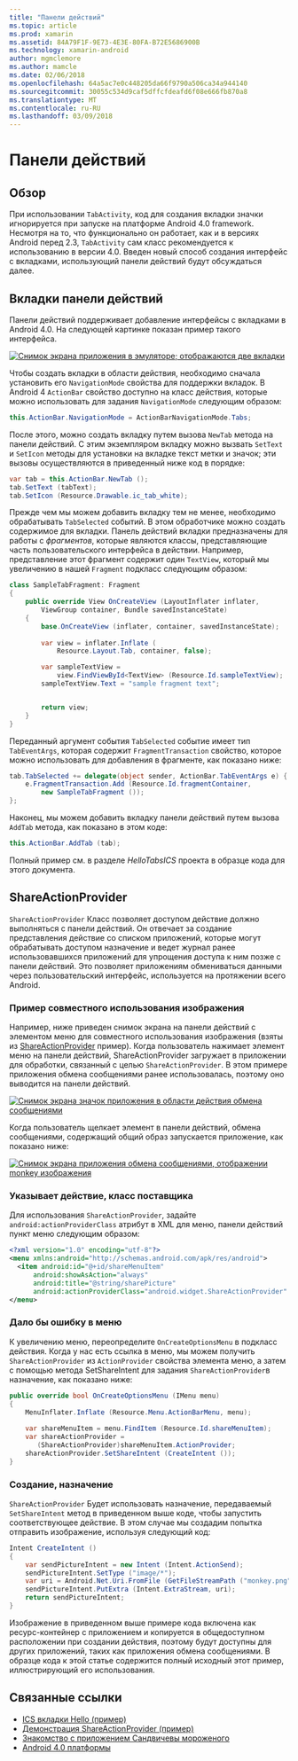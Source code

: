 ```yaml
---
title: "Панели действий"
ms.topic: article
ms.prod: xamarin
ms.assetid: 84A79F1F-9E73-4E3E-80FA-B72E5686900B
ms.technology: xamarin-android
author: mgmclemore
ms.author: mamcle
ms.date: 02/06/2018
ms.openlocfilehash: 64a5ac7e0c448205da66f9790a506ca34a944140
ms.sourcegitcommit: 30055c534d9caf5dffcfdeafd6f08e666fb870a8
ms.translationtype: MT
ms.contentlocale: ru-RU
ms.lasthandoff: 03/09/2018
---
```

# <a name="actionbar"></a>Панели действий


## <a name="overview"></a>Обзор

При использовании `TabActivity`, код для создания вкладки значки игнорируется при запуске на платформе Android 4.0 framework. Несмотря на то, что функционально он работает, как и в версиях Android перед 2.3, `TabActivity` сам класс рекомендуется к использованию в версии 4.0. Введен новый способ создания интерфейс с вкладками, использующий панели действий будут обсуждаться далее.


## <a name="action-bar-tabs"></a>Вкладки панели действий

Панели действий поддерживает добавление интерфейсы с вкладками в Android 4.0.
На следующей картинке показан пример такого интерфейса.

[![Снимок экрана приложения в эмуляторе; отображаются две вкладки](action-bar-images/25-actionbartabs.png)](action-bar-images/25-actionbartabs.png#lightbox)

Чтобы создать вкладки в области действия, необходимо сначала установить его `NavigationMode` свойства для поддержки вкладок. В Android 4 `ActionBar` свойство доступно на класс действия, которые можно использовать для задания `NavigationMode` следующим образом:

```csharp
this.ActionBar.NavigationMode = ActionBarNavigationMode.Tabs;
```

После этого, можно создать вкладку путем вызова `NewTab` метода на панели действий. С этим экземпляром вкладку можно вызвать `SetText` и `SetIcon` методы для установки на вкладке текст метки и значок; эти вызовы осуществляются в приведенный ниже код в порядке:

```csharp
var tab = this.ActionBar.NewTab ();
tab.SetText (tabText);
tab.SetIcon (Resource.Drawable.ic_tab_white);
```

Прежде чем мы можем добавить вкладку тем не менее, необходимо обрабатывать `TabSelected` событий. В этом обработчике можно создать содержимое для вкладки. Панель действий вкладки предназначены для работы с *фрагментов*, которые являются классы, представляющие часть пользовательского интерфейса в действии. Например, представление этот фрагмент содержит один `TextView`, который мы увеличению в нашей `Fragment` подкласс следующим образом:

```csharp
class SampleTabFragment: Fragment
{           
    public override View OnCreateView (LayoutInflater inflater,
        ViewGroup container, Bundle savedInstanceState)
    {
        base.OnCreateView (inflater, container, savedInstanceState);
       
        var view = inflater.Inflate (
            Resource.Layout.Tab, container, false);

        var sampleTextView =
            view.FindViewById<TextView> (Resource.Id.sampleTextView);            
        sampleTextView.Text = "sample fragment text";


        return view;
    }
}
```

Переданный аргумент события `TabSelected` событие имеет тип `TabEventArgs`, которая содержит `FragmentTransaction` свойство, которое можно использовать для добавления в фрагменте, как показано ниже:

```csharp
tab.TabSelected += delegate(object sender, ActionBar.TabEventArgs e) {             
    e.FragmentTransaction.Add (Resource.Id.fragmentContainer,
        new SampleTabFragment ());
};
```

Наконец, мы можем добавить вкладку панели действий путем вызова `AddTab` метода, как показано в этом коде:

```csharp
this.ActionBar.AddTab (tab);
```

Полный пример см. в разделе *HelloTabsICS* проекта в образце кода для этого документа.


## <a name="shareactionprovider"></a>ShareActionProvider

`ShareActionProvider` Класс позволяет доступом действие должно выполняться с панели действий. Он отвечает за создание представления действие со списком приложений, которые могут обрабатывать доступом назначение и ведет журнал ранее использовавшихся приложений для упрощения доступа к ним позже с панели действий. Это позволяет приложениям обмениваться данными через пользовательский интерфейс, используется на протяжении всего Android.


### <a name="image-sharing-example"></a>Пример совместного использования изображения

Например, ниже приведен снимок экрана на панели действий с элементом меню для совместного использования изображения (взяты из [ShareActionProvider](https://developer.xamarin.com/samples/monodroid/ShareActionProviderDemo/) пример). Когда пользователь нажимает элемент меню на панели действий, ShareActionProvider загружает в приложении для обработки, связанный с целью `ShareActionProvider`. В этом примере приложения обмена сообщениями ранее использовалась, поэтому оно выводится на панели действий.

[![Снимок экрана значок приложения в области действия обмена сообщениями](action-bar-images/09-shareactionprovider.png)](action-bar-images/09-shareactionprovider.png#lightbox)


Когда пользователь щелкает элемент в панели действий, обмена сообщениями, содержащий общий образ запускается приложение, как показано ниже:

[![Снимок экрана приложения обмена сообщениями, отображении monkey изображения](action-bar-images/10-messagewithimage.png)](action-bar-images/10-messagewithimage.png#lightbox)


### <a name="specifying-the-action-provider-class"></a>Указывает действие, класс поставщика

Для использования `ShareActionProvider`, задайте `android:actionProviderClass` атрибут в XML для меню, панели действий пункт меню следующим образом:

```xml
<?xml version="1.0" encoding="utf-8"?>
<menu xmlns:android="http://schemas.android.com/apk/res/android">
  <item android:id="@+id/shareMenuItem"
      android:showAsAction="always"
      android:title="@string/sharePicture"
      android:actionProviderClass="android.widget.ShareActionProvider" />
</menu>
```


### <a name="inflating-the-menu"></a>Дало бы ошибку в меню

К увеличению меню, переопределите `OnCreateOptionsMenu` в подкласс действия. Когда у нас есть ссылка в меню, мы можем получить `ShareActionProvider` из `ActionProvider` свойства элемента меню, а затем с помощью метода SetShareIntent для задания `ShareActionProvider`в назначение, как показано ниже:

```csharp
public override bool OnCreateOptionsMenu (IMenu menu)
{
    MenuInflater.Inflate (Resource.Menu.ActionBarMenu, menu);       
           
    var shareMenuItem = menu.FindItem (Resource.Id.shareMenuItem);           
    var shareActionProvider =
       (ShareActionProvider)shareMenuItem.ActionProvider;
    shareActionProvider.SetShareIntent (CreateIntent ());
}
```


### <a name="creating-the-intent"></a>Создание, назначение

`ShareActionProvider` Будет использовать назначение, передаваемый `SetShareIntent` метод в приведенном выше коде, чтобы запустить соответствующее действие. В этом случае мы создадим попытка отправить изображение, используя следующий код:

```csharp
Intent CreateIntent ()
{  
    var sendPictureIntent = new Intent (Intent.ActionSend);
    sendPictureIntent.SetType ("image/*");
    var uri = Android.Net.Uri.FromFile (GetFileStreamPath ("monkey.png"));          
    sendPictureIntent.PutExtra (Intent.ExtraStream, uri);
    return sendPictureIntent;
}
```

Изображение в приведенном выше примере кода включена как ресурс-контейнер с приложением и копируется в общедоступном расположении при создании действия, поэтому будут доступны для других приложений, таких как приложения обмена сообщениями. В образце кода к этой статье содержится полный исходный этот пример, иллюстрирующий его использования.



## <a name="related-links"></a>Связанные ссылки

- [ICS вкладки Hello (пример)](https://developer.xamarin.com/samples/HelloTabsICS/)
- [Демонстрация ShareActionProvider (пример)](https://developer.xamarin.com/samples/monodroid/ShareActionProviderDemo/)
- [Знакомство с приложением Сандвичевы мороженого](http://www.android.com/about/ice-cream-sandwich/)
- [Android 4.0 платформы](http://developer.android.com/sdk/android-4.0.html)

